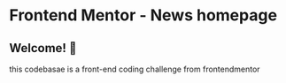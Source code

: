 # Frontend Mentor - News homepage


## Welcome! 👋

this codebasae is a front-end coding challenge from frontendmentor
